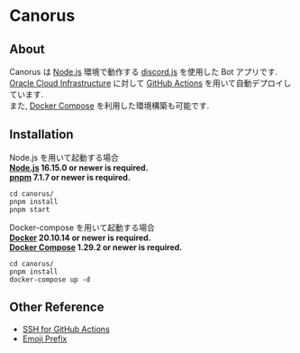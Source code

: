 # Canorus

## About

Canorus は [Node.js](https://nodejs.org/ja/) 環境で動作する [discord.js](https://discord.js.org) を使用した Bot アプリです.  
[Oracle Cloud Infrastructure](https://www.oracle.com/jp/cloud/) に対して [GitHub Actions](https://github.com/features/actions) を用いて自動デプロイしています.  
また, [Docker Compose](https://docs.docker.com/compose/) を利用した環境構築も可能です.

## Installation

Node.js を用いて起動する場合  
**[Node.js](https://nodejs.org/ja/) 16.15.0 or newer is required.**  
**[pnpm](https://pnpm.io/ja/) 7.1.7 or newer is required.**

```sh-session
cd canorus/
pnpm install
pnpm start
```

Docker-compose を用いて起動する場合  
**[Docker](https://docs.docker.com/) 20.10.14 or newer is required.**  
**[Docker Compose](https://docs.docker.com/compose/) 1.29.2 or newer is required.**

```sh-session
cd canorus/
pnpm install
docker-compose up -d
```

## Other Reference

- [SSH for GitHub Actions](https://github.com/appleboy/ssh-action)
- [Emoji Prefix](https://gitmoji.dev/)
